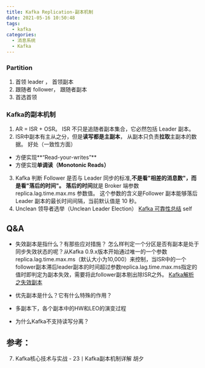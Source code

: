 ```yaml
---
title: Kafka Replication-副本机制
date: 2021-05-16 10:50:48
tags:
  - kafka
categories: 
  - 消息系统
  - Kafka   
---
```


<p></p>
<!-- more -->


###  Partition
1. 首领 leader ， 首领副本
2. 跟随者 follower， 跟随者副本
3. 首选首领


###  Kafka的副本机制
1. AR = ISR + OSR。 
ISR 不只是追随者副本集合，它必然包括 Leader 副本。
2. ISR中副本有主从之分，但是**读写都是主副本**， 从副本只负责**拉取**主副本的数据。
好处（一致性方面）
+ 方便实现**“Read-your-writes”**
+ 方便实现**单调读（Monotonic Reads）**
3. Kafka 判断 Follower 是否与 Leader 同步的标准,**不是看"相差的消息数"，而是看"落后的时间"。**
   **落后的时间**就是 Broker 端参数 replica.lag.time.max.ms 参数值。
   这个参数的含义是Follower 副本能够落后 Leader 副本的最长时间间隔，当前默认值是 10 秒。
4. Unclean 领导者选举（Unclean Leader Election） 
[Kafka 可靠性总结](../../../../2016/07/05/kafkaReliability/) self

## Q&A
+    失效副本是指什么？有那些应对措施？ 
怎么样判定一个分区是否有副本是处于同步失效状态的呢？从Kafka 0.9.x版本开始通过唯一的一个参数replica.lag.time.max.ms（默认大小为10,000）来控制，当ISR中的一个follower副本滞后leader副本的时间超过参数replica.lag.time.max.ms指定的值时即判定为副本失效，需要将此follower副本剔出除ISR之外。
[Kafka解析之失效副本](https://honeypps.com/mq/kafka-analysis-of-under-replicated-partitions/)

+    优先副本是什么？它有什么特殊的作用？  
+    多副本下，各个副本中的HW和LEO的演变过程
+    为什么Kafka不支持读写分离？

## 参考：
7. Kafka核心技术与实战 - 23丨Kafka副本机制详解  胡夕